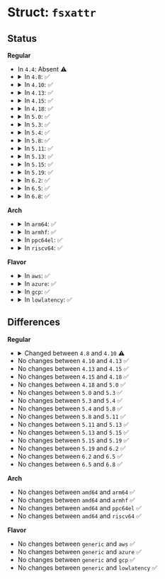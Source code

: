 # Struct: <code>fsxattr</code>

## Status
<b>Regular</b>
<ul>
<li>
In <code>4.4</code>: Absent ⚠️
</li>
<li>
<details>
<summary>In <code>4.8</code>: ✅</summary>

```c
struct fsxattr {
    __u32 fsx_xflags;
    __u32 fsx_extsize;
    __u32 fsx_nextents;
    __u32 fsx_projid;
    unsigned char fsx_pad[12];
};
```
</details>
</li>
<li>
<details>
<summary>In <code>4.10</code>: ✅</summary>

```c
struct fsxattr {
    __u32 fsx_xflags;
    __u32 fsx_extsize;
    __u32 fsx_nextents;
    __u32 fsx_projid;
    __u32 fsx_cowextsize;
    unsigned char fsx_pad[8];
};
```
</details>
</li>
<li>
<details>
<summary>In <code>4.13</code>: ✅</summary>

```c
struct fsxattr {
    __u32 fsx_xflags;
    __u32 fsx_extsize;
    __u32 fsx_nextents;
    __u32 fsx_projid;
    __u32 fsx_cowextsize;
    unsigned char fsx_pad[8];
};
```
</details>
</li>
<li>
<details>
<summary>In <code>4.15</code>: ✅</summary>

```c
struct fsxattr {
    __u32 fsx_xflags;
    __u32 fsx_extsize;
    __u32 fsx_nextents;
    __u32 fsx_projid;
    __u32 fsx_cowextsize;
    unsigned char fsx_pad[8];
};
```
</details>
</li>
<li>
<details>
<summary>In <code>4.18</code>: ✅</summary>

```c
struct fsxattr {
    __u32 fsx_xflags;
    __u32 fsx_extsize;
    __u32 fsx_nextents;
    __u32 fsx_projid;
    __u32 fsx_cowextsize;
    unsigned char fsx_pad[8];
};
```
</details>
</li>
<li>
<details>
<summary>In <code>5.0</code>: ✅</summary>

```c
struct fsxattr {
    __u32 fsx_xflags;
    __u32 fsx_extsize;
    __u32 fsx_nextents;
    __u32 fsx_projid;
    __u32 fsx_cowextsize;
    unsigned char fsx_pad[8];
};
```
</details>
</li>
<li>
<details>
<summary>In <code>5.3</code>: ✅</summary>

```c
struct fsxattr {
    __u32 fsx_xflags;
    __u32 fsx_extsize;
    __u32 fsx_nextents;
    __u32 fsx_projid;
    __u32 fsx_cowextsize;
    unsigned char fsx_pad[8];
};
```
</details>
</li>
<li>
<details>
<summary>In <code>5.4</code>: ✅</summary>

```c
struct fsxattr {
    __u32 fsx_xflags;
    __u32 fsx_extsize;
    __u32 fsx_nextents;
    __u32 fsx_projid;
    __u32 fsx_cowextsize;
    unsigned char fsx_pad[8];
};
```
</details>
</li>
<li>
<details>
<summary>In <code>5.8</code>: ✅</summary>

```c
struct fsxattr {
    __u32 fsx_xflags;
    __u32 fsx_extsize;
    __u32 fsx_nextents;
    __u32 fsx_projid;
    __u32 fsx_cowextsize;
    unsigned char fsx_pad[8];
};
```
</details>
</li>
<li>
<details>
<summary>In <code>5.11</code>: ✅</summary>

```c
struct fsxattr {
    __u32 fsx_xflags;
    __u32 fsx_extsize;
    __u32 fsx_nextents;
    __u32 fsx_projid;
    __u32 fsx_cowextsize;
    unsigned char fsx_pad[8];
};
```
</details>
</li>
<li>
<details>
<summary>In <code>5.13</code>: ✅</summary>

```c
struct fsxattr {
    __u32 fsx_xflags;
    __u32 fsx_extsize;
    __u32 fsx_nextents;
    __u32 fsx_projid;
    __u32 fsx_cowextsize;
    unsigned char fsx_pad[8];
};
```
</details>
</li>
<li>
<details>
<summary>In <code>5.15</code>: ✅</summary>

```c
struct fsxattr {
    __u32 fsx_xflags;
    __u32 fsx_extsize;
    __u32 fsx_nextents;
    __u32 fsx_projid;
    __u32 fsx_cowextsize;
    unsigned char fsx_pad[8];
};
```
</details>
</li>
<li>
<details>
<summary>In <code>5.19</code>: ✅</summary>

```c
struct fsxattr {
    __u32 fsx_xflags;
    __u32 fsx_extsize;
    __u32 fsx_nextents;
    __u32 fsx_projid;
    __u32 fsx_cowextsize;
    unsigned char fsx_pad[8];
};
```
</details>
</li>
<li>
<details>
<summary>In <code>6.2</code>: ✅</summary>

```c
struct fsxattr {
    __u32 fsx_xflags;
    __u32 fsx_extsize;
    __u32 fsx_nextents;
    __u32 fsx_projid;
    __u32 fsx_cowextsize;
    unsigned char fsx_pad[8];
};
```
</details>
</li>
<li>
<details>
<summary>In <code>6.5</code>: ✅</summary>

```c
struct fsxattr {
    __u32 fsx_xflags;
    __u32 fsx_extsize;
    __u32 fsx_nextents;
    __u32 fsx_projid;
    __u32 fsx_cowextsize;
    unsigned char fsx_pad[8];
};
```
</details>
</li>
<li>
<details>
<summary>In <code>6.8</code>: ✅</summary>

```c
struct fsxattr {
    __u32 fsx_xflags;
    __u32 fsx_extsize;
    __u32 fsx_nextents;
    __u32 fsx_projid;
    __u32 fsx_cowextsize;
    unsigned char fsx_pad[8];
};
```
</details>
</li>
</ul>
<b>Arch</b>
<ul>
<li>
<details>
<summary>In <code>arm64</code>: ✅</summary>

```c
struct fsxattr {
    __u32 fsx_xflags;
    __u32 fsx_extsize;
    __u32 fsx_nextents;
    __u32 fsx_projid;
    __u32 fsx_cowextsize;
    unsigned char fsx_pad[8];
};
```
</details>
</li>
<li>
<details>
<summary>In <code>armhf</code>: ✅</summary>

```c
struct fsxattr {
    __u32 fsx_xflags;
    __u32 fsx_extsize;
    __u32 fsx_nextents;
    __u32 fsx_projid;
    __u32 fsx_cowextsize;
    unsigned char fsx_pad[8];
};
```
</details>
</li>
<li>
<details>
<summary>In <code>ppc64el</code>: ✅</summary>

```c
struct fsxattr {
    __u32 fsx_xflags;
    __u32 fsx_extsize;
    __u32 fsx_nextents;
    __u32 fsx_projid;
    __u32 fsx_cowextsize;
    unsigned char fsx_pad[8];
};
```
</details>
</li>
<li>
<details>
<summary>In <code>riscv64</code>: ✅</summary>

```c
struct fsxattr {
    __u32 fsx_xflags;
    __u32 fsx_extsize;
    __u32 fsx_nextents;
    __u32 fsx_projid;
    __u32 fsx_cowextsize;
    unsigned char fsx_pad[8];
};
```
</details>
</li>
</ul>
<b>Flavor</b>
<ul>
<li>
<details>
<summary>In <code>aws</code>: ✅</summary>

```c
struct fsxattr {
    __u32 fsx_xflags;
    __u32 fsx_extsize;
    __u32 fsx_nextents;
    __u32 fsx_projid;
    __u32 fsx_cowextsize;
    unsigned char fsx_pad[8];
};
```
</details>
</li>
<li>
<details>
<summary>In <code>azure</code>: ✅</summary>

```c
struct fsxattr {
    __u32 fsx_xflags;
    __u32 fsx_extsize;
    __u32 fsx_nextents;
    __u32 fsx_projid;
    __u32 fsx_cowextsize;
    unsigned char fsx_pad[8];
};
```
</details>
</li>
<li>
<details>
<summary>In <code>gcp</code>: ✅</summary>

```c
struct fsxattr {
    __u32 fsx_xflags;
    __u32 fsx_extsize;
    __u32 fsx_nextents;
    __u32 fsx_projid;
    __u32 fsx_cowextsize;
    unsigned char fsx_pad[8];
};
```
</details>
</li>
<li>
<details>
<summary>In <code>lowlatency</code>: ✅</summary>

```c
struct fsxattr {
    __u32 fsx_xflags;
    __u32 fsx_extsize;
    __u32 fsx_nextents;
    __u32 fsx_projid;
    __u32 fsx_cowextsize;
    unsigned char fsx_pad[8];
};
```
</details>
</li>
</ul>

## Differences
<b>Regular</b>
<ul>
<li>
<details>
<summary>Changed between <code>4.8</code> and <code>4.10</code> ⚠️</summary>
<ul>
<li>
<b>Field added. </b>
<code>__u32 fsx_cowextsize</code>
</li>
<li>
<b>Field type changed. </b>
<code>unsigned char fsx_pad[12]</code> ➡️ <code>unsigned char fsx_pad[8]</code>
</li>
</ul>
</details>
</li>
<li>
No changes between <code>4.10</code> and <code>4.13</code> ✅
</li>
<li>
No changes between <code>4.13</code> and <code>4.15</code> ✅
</li>
<li>
No changes between <code>4.15</code> and <code>4.18</code> ✅
</li>
<li>
No changes between <code>4.18</code> and <code>5.0</code> ✅
</li>
<li>
No changes between <code>5.0</code> and <code>5.3</code> ✅
</li>
<li>
No changes between <code>5.3</code> and <code>5.4</code> ✅
</li>
<li>
No changes between <code>5.4</code> and <code>5.8</code> ✅
</li>
<li>
No changes between <code>5.8</code> and <code>5.11</code> ✅
</li>
<li>
No changes between <code>5.11</code> and <code>5.13</code> ✅
</li>
<li>
No changes between <code>5.13</code> and <code>5.15</code> ✅
</li>
<li>
No changes between <code>5.15</code> and <code>5.19</code> ✅
</li>
<li>
No changes between <code>5.19</code> and <code>6.2</code> ✅
</li>
<li>
No changes between <code>6.2</code> and <code>6.5</code> ✅
</li>
<li>
No changes between <code>6.5</code> and <code>6.8</code> ✅
</li>
</ul>
<b>Arch</b>
<ul>
<li>
No changes between <code>amd64</code> and <code>arm64</code> ✅
</li>
<li>
No changes between <code>amd64</code> and <code>armhf</code> ✅
</li>
<li>
No changes between <code>amd64</code> and <code>ppc64el</code> ✅
</li>
<li>
No changes between <code>amd64</code> and <code>riscv64</code> ✅
</li>
</ul>
<b>Flavor</b>
<ul>
<li>
No changes between <code>generic</code> and <code>aws</code> ✅
</li>
<li>
No changes between <code>generic</code> and <code>azure</code> ✅
</li>
<li>
No changes between <code>generic</code> and <code>gcp</code> ✅
</li>
<li>
No changes between <code>generic</code> and <code>lowlatency</code> ✅
</li>
</ul>
